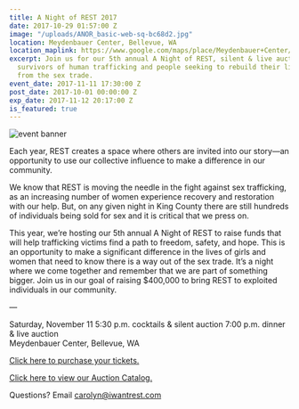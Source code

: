```yaml
---
title: A Night of REST 2017
date: 2017-10-29 01:57:00 Z
image: "/uploads/ANOR_basic-web-sq-bc68d2.jpg"
location: Meydenbauer Center, Bellevue, WA
location_maplink: https://www.google.com/maps/place/Meydenbauer+Center/@47.615916,-122.191856,15z/data=!4m2!3m1!1s0x0:0x36097b4fff1c20b9?sa=X&ved=0ahUKEwj3l5m93pTXAhXCKWMKHcV9ATYQ_BIIejAN
excerpt: Join us for our 5th annual A Night of REST, silent & live auction benefitting
  survivors of human trafficking and people seeking to rebuild their lives after escape
  from the sex trade.
event_date: 2017-11-11 17:30:00 Z
post_date: 2017-10-01 00:00:00 Z
exp_date: 2017-11-12 20:17:00 Z
is_featured: true
---
```


![event banner](http://iwantrest.com/uploads/ANOR_basic-web_no-logo.png)

Each year, REST creates a space where others are invited into our story—an opportunity to use our collective influence to make a difference in our community.

We know that REST is moving the needle in the fight against sex trafficking, as an increasing number of women experience recovery and restoration with our help. But, on any given night in King County there are still hundreds of individuals being sold for sex and it is critical that we press on.

This year, we’re hosting our 5th annual A Night of REST to raise funds that will help trafficking victims find a path to freedom, safety, and hope. This is an opportunity to make a significant difference in the lives of girls and women that need to know there is a way out of the sex trade. It’s a night where we come together and remember that we are part of something bigger. Join us in our goal of raising $400,000 to bring REST to exploited individuals in our community.

—

Saturday, November 11
5:30 p.m. cocktails & silent auction
7:00 p.m. dinner & live auction   
Meydenbauer Center, Bellevue, WA

[Click here to purchase your tickets.](https://iwantrest.ejoinme.org/MyEvents/ANightofREST2017/PurchaseTickets/tabid/871603/Default.aspx)    

[Click here to view our Auction Catalog.](http://iwantrest.com/uploads/A-Night-of-REST-2017_Auction-Catalog.pdf?platform=hootsuite)

Questions? Email [carolyn@iwantrest.com](mailto:carolyn@iwantrest.com)
